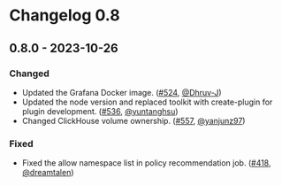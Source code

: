 # Changelog 0.8

## 0.8.0 - 2023-10-26

### Changed

- Updated the Grafana Docker image. ([#524](https://github.com/antrea-io/theia/pull/524), [@Dhruv-J])
- Updated the node version and replaced toolkit with create-plugin for plugin development. ([#536](https://github.com/antrea-io/theia/pull/536), [@yuntanghsu])
- Changed ClickHouse volume ownership. ([#557](https://github.com/antrea-io/theia/pull/557), [@yanjunz97])

### Fixed

- Fixed the allow namespace list in policy recommendation job. ([#418](https://github.com/antrea-io/theia/pull/418), [@dreamtalen])


[@yanjunz97]: https://github.com/yanjunz97
[@Dhruv-J]: https://github.com/Dhruv-J
[@dreamtalen]: https://github.com/dreamtalen
[@yuntanghsu]: https://github.com/yuntanghsu